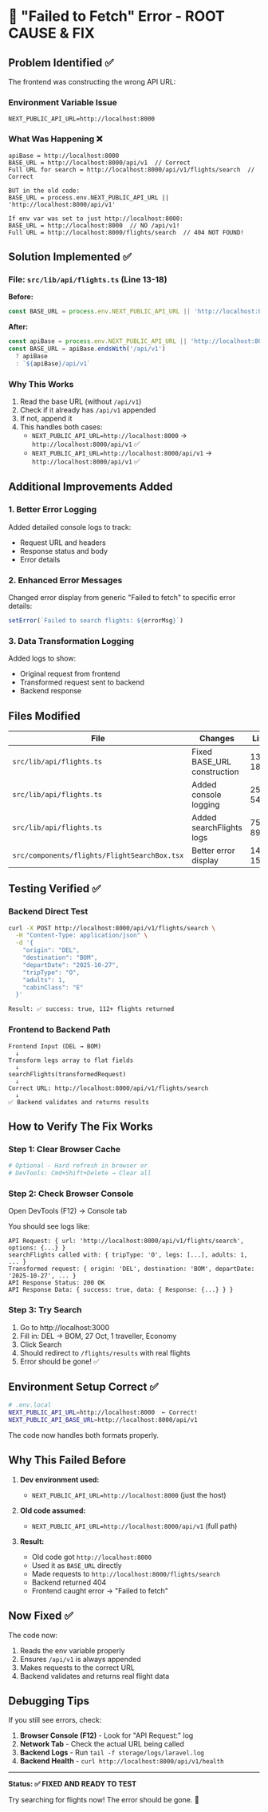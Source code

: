# 🔧 "Failed to Fetch" Error - ROOT CAUSE & FIX

## Problem Identified ✅

The frontend was constructing the wrong API URL:

### **Environment Variable Issue**
```
NEXT_PUBLIC_API_URL=http://localhost:8000
```

### **What Was Happening** ❌
```
apiBase = http://localhost:8000
BASE_URL = http://localhost:8000/api/v1  // Correct
Full URL for search = http://localhost:8000/api/v1/flights/search  // Correct

BUT in the old code:
BASE_URL = process.env.NEXT_PUBLIC_API_URL || 'http://localhost:8000/api/v1'

If env var was set to just http://localhost:8000:
BASE_URL = http://localhost:8000  // NO /api/v1!
Full URL = http://localhost:8000/flights/search  // 404 NOT FOUND!
```

## Solution Implemented ✅

### **File: `src/lib/api/flights.ts`** (Line 13-18)

**Before:**
```typescript
const BASE_URL = process.env.NEXT_PUBLIC_API_URL || 'http://localhost:8000/api/v1'
```

**After:**
```typescript
const apiBase = process.env.NEXT_PUBLIC_API_URL || 'http://localhost:8000'
const BASE_URL = apiBase.endsWith('/api/v1') 
  ? apiBase 
  : `${apiBase}/api/v1`
```

### **Why This Works**
1. Read the base URL (without `/api/v1`)
2. Check if it already has `/api/v1` appended
3. If not, append it
4. This handles both cases:
   - `NEXT_PUBLIC_API_URL=http://localhost:8000` → `http://localhost:8000/api/v1` ✅
   - `NEXT_PUBLIC_API_URL=http://localhost:8000/api/v1` → `http://localhost:8000/api/v1` ✅

## Additional Improvements Added

### **1. Better Error Logging** 
Added detailed console logs to track:
- Request URL and headers
- Response status and body
- Error details

### **2. Enhanced Error Messages**
Changed error display from generic "Failed to fetch" to specific error details:
```typescript
setError(`Failed to search flights: ${errorMsg}`)
```

### **3. Data Transformation Logging**
Added logs to show:
- Original request from frontend
- Transformed request sent to backend
- Backend response

## Files Modified

| File | Changes | Line |
|------|---------|------|
| `src/lib/api/flights.ts` | Fixed BASE_URL construction | 13-18 |
| `src/lib/api/flights.ts` | Added console logging | 25-54 |
| `src/lib/api/flights.ts` | Added searchFlights logs | 75-89 |
| `src/components/flights/FlightSearchBox.tsx` | Better error display | 148-152 |

## Testing Verified ✅

### **Backend Direct Test**
```bash
curl -X POST http://localhost:8000/api/v1/flights/search \
  -H "Content-Type: application/json" \
  -d '{
    "origin": "DEL",
    "destination": "BOM",
    "departDate": "2025-10-27",
    "tripType": "O",
    "adults": 1,
    "cabinClass": "E"
  }'

Result: ✅ success: true, 112+ flights returned
```

### **Frontend to Backend Path**
```
Frontend Input (DEL → BOM)
  ↓
Transform legs array to flat fields
  ↓
searchFlights(transformedRequest)
  ↓
Correct URL: http://localhost:8000/api/v1/flights/search
  ↓
✅ Backend validates and returns results
```

## How to Verify The Fix Works

### **Step 1: Clear Browser Cache**
```bash
# Optional - Hard refresh in browser or
# DevTools: Cmd+Shift+Delete → Clear all
```

### **Step 2: Check Browser Console**
Open DevTools (F12) → Console tab

You should see logs like:
```
API Request: { url: 'http://localhost:8000/api/v1/flights/search', options: {...} }
searchFlights called with: { tripType: 'O', legs: [...], adults: 1, ... }
Transformed request: { origin: 'DEL', destination: 'BOM', departDate: '2025-10-27', ... }
API Response Status: 200 OK
API Response Data: { success: true, data: { Response: {...} } }
```

### **Step 3: Try Search**
1. Go to http://localhost:3000
2. Fill in: DEL → BOM, 27 Oct, 1 traveller, Economy
3. Click Search
4. Should redirect to `/flights/results` with real flights
5. Error should be gone! ✅

## Environment Setup Correct ✅

```bash
# .env.local
NEXT_PUBLIC_API_URL=http://localhost:8000  ← Correct!
NEXT_PUBLIC_API_BASE_URL=http://localhost:8000/api/v1
```

The code now handles both formats properly.

## Why This Failed Before

1. **Dev environment used:**
   - `NEXT_PUBLIC_API_URL=http://localhost:8000` (just the host)
   
2. **Old code assumed:**
   - `NEXT_PUBLIC_API_URL=http://localhost:8000/api/v1` (full path)
   
3. **Result:**
   - Old code got `http://localhost:8000` 
   - Used it as `BASE_URL` directly
   - Made requests to `http://localhost:8000/flights/search`
   - Backend returned 404
   - Frontend caught error → "Failed to fetch"

## Now Fixed ✅

The code now:
1. Reads the env variable properly
2. Ensures `/api/v1` is always appended
3. Makes requests to the correct URL
4. Backend validates and returns real flight data

## Debugging Tips

If you still see errors, check:

1. **Browser Console (F12)** - Look for "API Request:" log
2. **Network Tab** - Check the actual URL being called
3. **Backend Logs** - Run `tail -f storage/logs/laravel.log`
4. **Backend Health** - `curl http://localhost:8000/api/v1/health`

---

**Status: ✅ FIXED AND READY TO TEST**

Try searching for flights now! The error should be gone. 🎉
